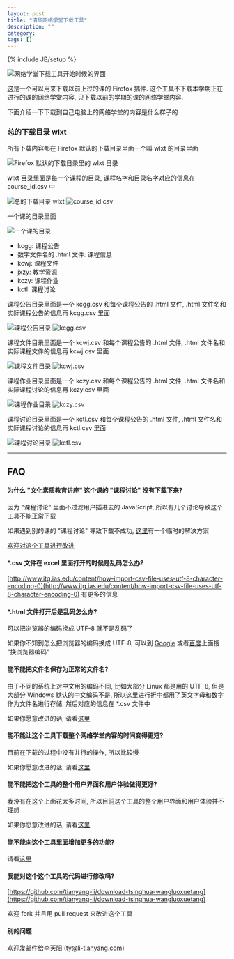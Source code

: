 ```yaml
---
layout: post
title: "清华网络学堂下载工具"
description: ""
category: 
tags: []
---
```

{% include JB/setup %}

<img alt="网络学堂下载工具开始时候的界面" src="/img/posts/2013-11-10-download-tsinghua-wangluoxuetang/dl-wlxt-start.png" style="display: inline; height: auto; width: auto; max-width: 100%;" title="网络学堂下载工具开始时候的界面">

[这](https://addons.mozilla.org/en-US/firefox/addon/%E6%B8%85%E5%8D%8E%E7%BD%91%E7%BB%9C%E5%AD%A6%E5%A0%82%E6%89%B9%E9%87%8F%E4%B8%8B%E8%BD%BD%E5%B7%A5%E5%85%B7/)是一个可以用来下载以前上过的课的 Firefox 插件. 这个工具不下载本学期正在进行的课的网络学堂内容, 只下载以前的学期的课的网络学堂内容. 

下面介绍一下下载到自己电脑上的网络学堂的内容是什么样子的

### 总的下载目录 wlxt

所有下载内容都在 Firefox 默认的下载目录里面一个叫 wlxt 的目录里面

<img alt="Firefox 默认的下载目录里的 wlxt 目录" src="/img/posts/2013-11-10-download-tsinghua-wangluoxuetang/dl-wlxt/dl-dir.jpg" style="display: inline; height: auto; width: auto; max-width: 100%;" title="Firefox 默认的下载目录里的 wlxt 目录">

wlxt 目录里面是每一个课程的目录, 课程名字和目录名字对应的信息在 course\_id.csv 中

<img alt="总的下载目录 wlxt" src="/img/posts/2013-11-10-download-tsinghua-wangluoxuetang/dl-wlxt/class-list.jpg" style="display: inline; height: auto; width: auto; max-width: 100%;" title="总的下载目录 wlxt">

<img alt="course_id.csv" src="/img/posts/2013-11-10-download-tsinghua-wangluoxuetang/dl-wlxt/course-id-csv.jpg" style="display: inline; height: auto; width: auto; max-width: 100%;" title="course_id.csv">

一个课的目录里面

<img alt="一个课的目录" src="/img/posts/2013-11-10-download-tsinghua-wangluoxuetang/dl-wlxt/class-dir.jpg" style="display: inline; height: auto; width: auto; max-width: 100%;" title="一个课的目录">

* kcgg: 课程公告
* 数字文件名的 .html 文件: 课程信息 
* kcwj: 课程文件
* jxzy: 教学资源
* kczy: 课程作业
* kctl: 课程讨论

课程公告目录里面是一个 kcgg.csv 和每个课程公告的 .html 文件, .html 文件名和实际课程公告的信息再 kcgg.csv 里面

<img alt="课程公告目录" src="/img/posts/2013-11-10-download-tsinghua-wangluoxuetang/dl-wlxt/kcgg-dir.jpg" style="display: inline; height: auto; width: auto; max-width: 100%;" title="课程公告目录">

<img alt="kcgg.csv" src="/img/posts/2013-11-10-download-tsinghua-wangluoxuetang/dl-wlxt/kcgg-csv.jpg" style="display: inline; height: auto; width: auto; max-width: 100%;" title="kcgg.csv">

课程文件目录里面是一个 kcwj.csv 和每个课程公告的 .html 文件, .html 文件名和实际课程文件的信息再 kcwj.csv 里面

<img alt="课程文件目录" src="/img/posts/2013-11-10-download-tsinghua-wangluoxuetang/dl-wlxt/kcwj-dir.jpg" style="display: inline; height: auto; width: auto; max-width: 100%;" title="课程文件目录">

<img alt="kcwj.csv" src="/img/posts/2013-11-10-download-tsinghua-wangluoxuetang/dl-wlxt/kcwj-csv.jpg" style="display: inline; height: auto; width: auto; max-width: 100%;" title="kcwj.csv">

课程作业目录里面是一个 kczy.csv 和每个课程公告的 .html 文件, .html 文件名和实际课程讨论的信息再 kczy.csv 里面

<img alt="课程作业目录" src="/img/posts/2013-11-10-download-tsinghua-wangluoxuetang/dl-wlxt/kctl-dir.jpg" style="display: inline; height: auto; width: auto; max-width: 100%;" title="课程作业目录">

<img alt="kczy.csv" src="/img/posts/2013-11-10-download-tsinghua-wangluoxuetang/dl-wlxt/kczy-csv.jpg" style="display: inline; height: auto; width: auto; max-width: 100%;" title="kczy.csv">

课程讨论目录里面是一个 kctl.csv 和每个课程公告的 .html 文件, .html 文件名和实际课程讨论的信息再 kctl.csv 里面

<img alt="课程讨论目录" src="/img/posts/2013-11-10-download-tsinghua-wangluoxuetang/dl-wlxt/kctl-dir.jpg" style="display: inline; height: auto; width: auto; max-width: 100%;" title="课程讨论目录">

<img alt="kctl.csv" src="/img/posts/2013-11-10-download-tsinghua-wangluoxuetang/dl-wlxt/kctl-csv.jpg" style="display: inline; height: auto; width: auto; max-width: 100%;" title="kctl.csv">


***

## FAQ

#### 为什么 "文化素质教育讲座" 这个课的 "课程讨论" 没有下载下来?

因为 "课程讨论" 里面不过滤用户插进去的 JavaScript, 所以有几个讨论导致这个工具不能正常下载

如果遇到别的课的 "课程讨论" 导致下载不成功, [这里](/post-more/2013-11-10-download-tsinghua-wangluoxuetang/kctl-js-injection.html)有一个临时的解决方案 

[欢迎对这个工具进行改进](http://li-tianyang.com/2013/11/10/download-tsinghua-wangluoxuetang/#dev-dl-wlxt)

#### \*.csv 文件在 excel 里面打开的时候是乱码怎么办?

[http://www.itg.ias.edu/content/how-import-csv-file-uses-utf-8-character-encoding-0](http://www.itg.ias.edu/content/how-import-csv-file-uses-utf-8-character-encoding-0) 有更多的信息

#### \*.html 文件打开后是乱码怎么办?

可以把浏览器的编码换成 UTF-8 就不是乱码了

如果你不知到怎么把浏览器的编码换成 UTF-8, 可以到 [Google](http://google.com) 或者[百度](http://baidu.com)上面搜 "换浏览器编码"

#### 能不能把文件名保存为正常的文件名?

由于不同的系统上对中文用的编码不同, 比如大部分 Linux 都是用的 UTF-8, 但是大部分 Windows 默认的中文编码不是, 所以这里进行折中都用了英文字母和数字作为文件名进行存储, 然后对应的信息在 \*.csv 文件中

如果你愿意改进的话, 请看[这里](http://li-tianyang.com/2013/11/10/download-tsinghua-wangluoxuetang/#dev-dl-wlxt)

#### 能不能让这个工具下载整个网络学堂内容的时间变得更短?

目前在下载的过程中没有并行的操作, 所以比较慢

如果你愿意改进的话, 请看[这里](http://li-tianyang.com/2013/11/10/download-tsinghua-wangluoxuetang/#dev-dl-wlxt)

#### 能不能把这个工具的整个用户界面和用户体验做得更好?

我没有在这个上面花太多时间, 所以目前这个工具的整个用户界面和用户体验并不理想

如果你愿意改进的话, 请看[这里](http://li-tianyang.com/2013/11/10/download-tsinghua-wangluoxuetang/#dev-dl-wlxt)

#### 能不能向这个工具里面增加更多的功能? 

请看[这里](http://li-tianyang.com/2013/11/10/download-tsinghua-wangluoxuetang/#dev-dl-wlxt)

<h4 id="dev-dl-wlxt">我能对这个这个工具的代码进行修改吗?</h4>

[https://github.com/tianyang-li/download-tsinghua-wangluoxuetang](https://github.com/tianyang-li/download-tsinghua-wangluoxuetang)

欢迎 fork 并且用 pull request 来改进这个工具

#### 别的问题

欢迎发邮件给李天阳 ([ty@li-tianyang.com](mailto:ty@li-tianyang.com))


